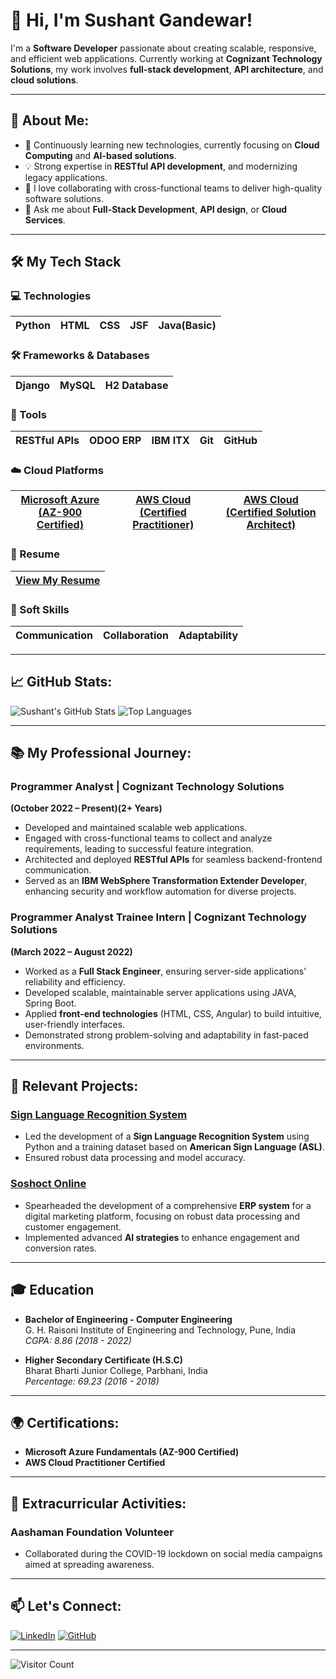 # 👋 Hi, I'm **Sushant Gandewar**!

I'm a **Software Developer** passionate about creating scalable, responsive, and efficient web applications. Currently working at **Cognizant Technology Solutions**, my work involves **full-stack development**, **API architecture**, and **cloud solutions**.

---

## 🚀 About Me:
- 🌱 Continuously learning new technologies, currently focusing on **Cloud Computing** and **AI-based solutions**.
- 💡 Strong expertise in **RESTful API development**, and modernizing legacy applications.
- 🔭 I love collaborating with cross-functional teams to deliver high-quality software solutions.
- 💬 Ask me about **Full-Stack Development**, **API design**, or **Cloud Services**.

---

## 🛠️ My Tech Stack

### 💻 Technologies
| Python | HTML | CSS | JSF | Java(Basic) |
|--------|------|-----|-----|-------------|

### 🛠️ Frameworks & Databases
| Django  | MySQL | H2 Database |
|---------|-------|-------------|

### 🔧 Tools
| RESTful APIs | ODOO ERP | IBM ITX | Git | GitHub |
|--------------|----------|---------|-----|--------|

### ☁️ Cloud Platforms
| [Microsoft Azure (AZ-900 Certified)](https://drive.google.com/file/d/1iMdXt4hl_wyC1ftD2JhTMbUVdFUdChAE/view?usp=sharing) | [AWS Cloud (Certified Practitioner)](https://drive.google.com/file/d/1PtQUrAYu3VpWTm_mH0R8_dot1cRXO5Op/view?usp=sharing) | [AWS Cloud (Certified Solution Architect)](https://drive.google.com/file/d/1ssdid3PIX-_oDgtyoWe1aepncA_lfOD5/view?usp=sharing)
|-----------------------------------|-----------------------------------|-----------------------------------|

### 📄 Resume
| [View My Resume](https://drive.google.com/file/d/11WwEWYJJgQIWZnZN5NEBLmpDnEbd0wse/view?usp=sharing) |
|-----------------------------------------------|


### 🧠 Soft Skills
| Communication | Collaboration | Adaptability |
|---------------|---------------|--------------|

---

## 📈 GitHub Stats:

![Sushant's GitHub Stats](https://github-readme-stats.vercel.app/api?username=sushantgandewar&show_icons=true&theme=dark)
![Top Languages](https://github-readme-stats.vercel.app/api/top-langs/?username=sushantgandewar&layout=compact&theme=dark)

---

## 📚 My Professional Journey:

### Programmer Analyst | Cognizant Technology Solutions
**(October 2022 – Present)(2+ Years)**  
- Developed and maintained scalable web applications.
- Engaged with cross-functional teams to collect and analyze requirements, leading to successful feature integration.
- Architected and deployed **RESTful APIs** for seamless backend-frontend communication.
- Served as an **IBM WebSphere Transformation Extender Developer**, enhancing security and workflow automation for diverse projects.

### Programmer Analyst Trainee Intern | Cognizant Technology Solutions
**(March 2022 – August 2022)**  
- Worked as a **Full Stack Engineer**, ensuring server-side applications’ reliability and efficiency.
- Developed scalable, maintainable server applications using JAVA, Spring Boot.
- Applied **front-end technologies** (HTML, CSS, Angular) to build intuitive, user-friendly interfaces.
- Demonstrated strong problem-solving and adaptability in fast-paced environments.

---

## 🌟 Relevant Projects:

### [Sign Language Recognition System](https://github.com/sushantgandewar)
- Led the development of a **Sign Language Recognition System** using Python and a training dataset based on **American Sign Language (ASL)**.
- Ensured robust data processing and model accuracy.

### [Soshoct Online](https://soshoct.odoo.com)
- Spearheaded the development of a comprehensive **ERP system** for a digital marketing platform, focusing on robust data processing and customer engagement.
- Implemented advanced **AI strategies** to enhance engagement and conversion rates.

---

## 🎓 Education

- **Bachelor of Engineering - Computer Engineering**  
  G. H. Raisoni Institute of Engineering and Technology, Pune, India  
  *CGPA: 8.86 (2018 - 2022)*

- **Higher Secondary Certificate (H.S.C)**  
  Bharat Bharti Junior College, Parbhani, India  
  *Percentage: 69.23 (2016 - 2018)*

---

## 🌍 Certifications:

- **Microsoft Azure Fundamentals (AZ-900 Certified)**
- **AWS Cloud Practitioner Certified**

---

## 🌱 Extracurricular Activities:

### Aashaman Foundation Volunteer
- Collaborated during the COVID-19 lockdown on social media campaigns aimed at spreading awareness.

---

## 📫 Let's Connect:

[![LinkedIn](https://img.shields.io/badge/LinkedIn-Connect-blue)](https://www.linkedin.com/in/sushant-gandewar-613854b1) 
[![GitHub](https://img.shields.io/badge/GitHub-Follow-blue)](https://github.com/sushantgandewar)

---

![Visitor Count](https://komarev.com/ghpvc/?username=sushantgandewar&color=brightgreen)
